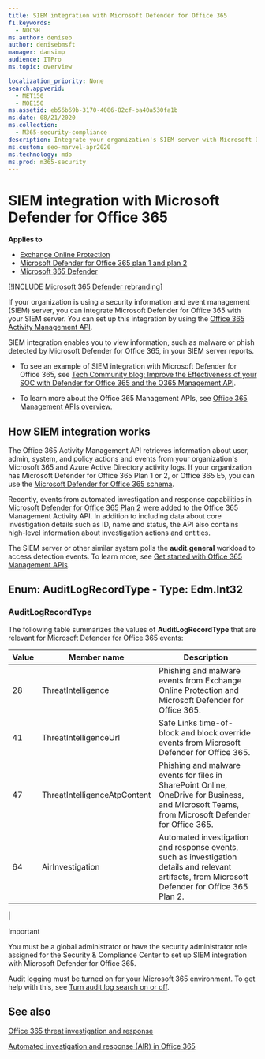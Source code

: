 ```yaml
---
title: SIEM integration with Microsoft Defender for Office 365
f1.keywords: 
  - NOCSH
ms.author: deniseb
author: denisebmsft
manager: dansimp
audience: ITPro
ms.topic: overview

localization_priority: None
search.appverid: 
  - MET150
  - MOE150
ms.assetid: eb56b69b-3170-4086-82cf-ba40a530fa1b
ms.date: 08/21/2020
ms.collection: 
  - M365-security-compliance
description: Integrate your organization's SIEM server with Microsoft Defender for Office 365 and related threat events in the Office 365 Activity Management API.
ms.custom: seo-marvel-apr2020
ms.technology: mdo
ms.prod: m365-security
---
```


# SIEM integration with Microsoft Defender for Office 365

**Applies to**
- [Exchange Online Protection](exchange-online-protection-overview.md)
- [Microsoft Defender for Office 365 plan 1 and plan 2](defender-for-office-365.md)
- [Microsoft 365 Defender](../defender/microsoft-365-defender.md)

[!INCLUDE [Microsoft 365 Defender rebranding](../includes/microsoft-defender-for-office.md)]


If your organization is using a security information and event management (SIEM) server, you can integrate Microsoft Defender for Office 365 with your SIEM server. You can set up this integration by using the [Office 365 Activity Management API](/office/office-365-management-api/office-365-management-activity-api-reference).

SIEM integration enables you to view information, such as malware or phish detected by Microsoft Defender for Office 365, in your SIEM server reports.

- To see an example of SIEM integration with Microsoft Defender for Office 365, see [Tech Community blog: Improve the Effectiveness of your SOC with Defender for Office 365 and the O365 Management API](https://techcommunity.microsoft.com/t5/microsoft-security-and/improve-the-effectiveness-of-your-soc-with-office-365-atp-and/ba-p/1525185).

- To learn more about the Office 365 Management APIs, see [Office 365 Management APIs overview](/office/office-365-management-api/office-365-management-apis-overview).

## How SIEM integration works

The Office 365 Activity Management API retrieves information about user, admin, system, and policy actions and events from your organization's Microsoft 365 and Azure Active Directory activity logs. If your organization has Microsoft Defender for Office 365 Plan 1 or 2, or Office 365 E5, you can use the [Microsoft Defender for Office 365 schema](/office/office-365-management-api/office-365-management-activity-api-schema#office-365-advanced-threat-protection-and-threat-investigation-and-response-schema).

Recently, events from automated investigation and response capabilities in [Microsoft Defender for Office 365 Plan 2](defender-for-office-365.md#microsoft-defender-for-office-365-plan-1-and-plan-2) were added to the Office 365 Management Activity API. In addition to including data about core investigation details such as ID, name and status, the API also contains high-level information about investigation actions and entities.

The SIEM server or other similar system polls the **audit.general** workload to access detection events. To learn more, see [Get started with Office 365 Management APIs](/office/office-365-management-api/get-started-with-office-365-management-apis).

## Enum: AuditLogRecordType - Type: Edm.Int32

### AuditLogRecordType

The following table summarizes the values of **AuditLogRecordType** that are relevant for Microsoft Defender for Office 365 events:

|Value|Member name|Description|
|---|---|---|
|28|ThreatIntelligence|Phishing and malware events from Exchange Online Protection and Microsoft Defender for Office 365.|
|41|ThreatIntelligenceUrl|Safe Links time-of-block and block override events from Microsoft Defender for Office 365.|
|47|ThreatIntelligenceAtpContent|Phishing and malware events for files in SharePoint Online, OneDrive for Business, and Microsoft Teams, from Microsoft Defender for Office 365.|
|64|AirInvestigation|Automated investigation and response events, such as investigation details and relevant artifacts, from Microsoft Defender for Office 365 Plan 2.|
|

> [!IMPORTANT]
> You must be a global administrator or have the security administrator role assigned for the Security & Compliance Center to set up SIEM integration with Microsoft Defender for Office 365.
>
> Audit logging must be turned on for your Microsoft 365 environment. To get help with this, see [Turn audit log search on or off](../../compliance/turn-audit-log-search-on-or-off.md).

## See also

[Office 365 threat investigation and response](office-365-ti.md)

[Automated investigation and response (AIR) in Office 365](automated-investigation-response-office.md)